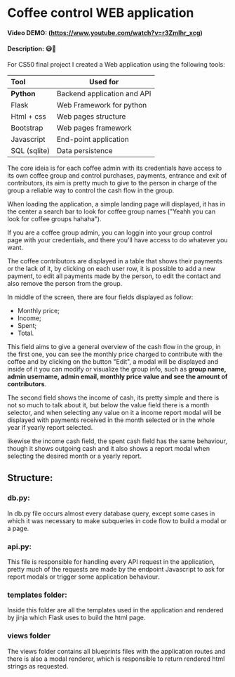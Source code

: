 # **Coffee control WEB application**

#### **Video DEMO:** (https://www.youtube.com/watch?v=r3ZmIhr_xcg)

#### **Description**: :smiley::rocket:

For CS50 final project I created a Web application using the following tools:

| Tool | Used for |
|:---|---| 
| **Python** | Backend application and API |
| Flask | Web Framework for python |
| Html + css | Web pages structure |
| Bootstrap | Web pages framework |
| Javascript | End-point application  
| SQL (sqlite) | Data persistence

The core ideia is for each coffee admin with its credentials have access to its own coffee group and control purchases, payments, entrance and exit of contributors, its aim is pretty much to give to the person in charge of the group a reliable way to control the cash flow in the group.

When loading the application, a simple landing page will displayed, it has in the center a search bar to look for coffee group names ("Yeahh you can look for coffee groups hahaha").

If you are a coffee group admin, you can loggin into your group control page with your credentials, and there you'll have access to do whatever you want.

The coffee contributors are displayed in a table that shows their payments or the lack of it, by clicking on each user row, it is possible to add a new payment, to edit all payments made by the person, to edit the contact and also remove the person from the group.

In middle of the screen, there are four fields displayed as follow:

- Monthly price;
- Income;
- Spent;
- Total.

This field aims to give a general overview of the cash flow in the group, in the first one, you can see the monthly price charged to contribute with the coffee and by clicking on the button "Edit", a modal will be displayed and inside of it you can modify or visualize the group info, such as **group name, admin username, admin email, monthly price value and see the amount of contributors**.

The second field shows the income of cash, its pretty simple and there is not so much to talk about it, but below the value field there is a month selector, and when selecting any value on it a income report modal will be displayed with payments received in the month selected or in the whole year if yearly report selected.

likewise the income cash field, the spent cash field has the same behaviour, though it shows outgoing cash and it also shows a report modal when selecting the desired month or a yearly report.

## Structure:

### db.py:
In db.py file occurs almost every database query, except some cases in which it was necessary to make subqueries in code flow to build a modal or a page.

### api.py:
This file is responsible for handling every API request in the application, pretty much of the requests are made by the endpoint Javascript to ask for report modals or trigger some application behaviour.

### templates folder:
Inside this folder are all the templates used in the application and rendered by jinja which Flask uses to build the html page.

### views folder
The views folder contains all blueprints files with the application routes and there is also a modal renderer, which is responsible to return rendered html strings as requested.